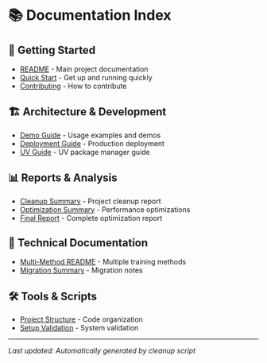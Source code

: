 # 📚 Documentation Index

## 🚀 Getting Started
- [README](../README.md) - Main project documentation
- [Quick Start](../QUICKSTART.md) - Get up and running quickly
- [Contributing](../CONTRIBUTING.md) - How to contribute

## 🏗️ Architecture & Development
- [Demo Guide](DEMO_GUIDE.md) - Usage examples and demos
- [Deployment Guide](DEPLOYMENT.md) - Production deployment
- [UV Guide](UV_GUIDE.md) - UV package manager guide

## 📊 Reports & Analysis
- [Cleanup Summary](CLEANUP_SUMMARY.md) - Project cleanup report
- [Optimization Summary](OPTIMIZATION_SUMMARY.md) - Performance optimizations
- [Final Report](FINAL_OPTIMIZATION_REPORT.md) - Complete optimization report

## 🔧 Technical Documentation
- [Multi-Method README](../MULTI_METHOD_README.md) - Multiple training methods
- [Migration Summary](../MIGRATION_SUMMARY.md) - Migration notes

## 🛠️ Tools & Scripts
- [Project Structure](../tools/docs/PROJECT_STRUCTURE.md) - Code organization
- [Setup Validation](../tools/validate_setup.py) - System validation

---

*Last updated: Automatically generated by cleanup script*

